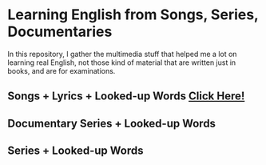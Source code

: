 # Learning English from Songs, Series, Documentaries
In this repository, I gather the multimedia stuff that helped me a lot on learning real English, not those kind of material that are written just in books, and are for examinations.

## Songs + Lyrics + Looked-up Words [Click Here!](Songs/Songs.md)
## Documentary Series + Looked-up Words
## Series + Looked-up Words